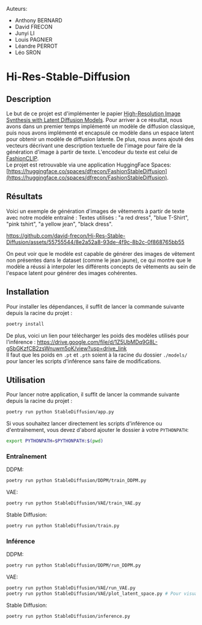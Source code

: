 Auteurs:
- Anthony BERNARD
- David FRECON
- Junyi LI
- Louis PAGNIER
- Léandre PERROT
- Léo SRON

# Hi-Res-Stable-Diffusion

## Description

Le but de ce projet est d'implémenter le papier [High-Resolution Image Synthesis with Latent Diffusion Models](https://arxiv.org/pdf/2112.10752.pdf).
Pour arriver à ce résultat, nous avons dans un premier temps implémenté un modèle de diffusion classique, puis nous avons implémenté et encapsulé ce modèle dans un espace latent pour obtenir un modèle de diffusion latente.
De plus, nous avons ajouté des vecteurs décrivant une description textuelle de l'image pour faire de la génération d'image à partir de texte. L'encodeur du texte est celui de [FashionCLIP](https://github.com/patrickjohncyh/fashion-clip).  
Le projet est retrouvable via une application HuggingFace Spaces: [https://huggingface.co/spaces/dfrecon/FashionStableDiffusion](https://huggingface.co/spaces/dfrecon/FashionStableDiffusion).

## Résultats

Voici un exemple de génération d'images de vêtements à partir de texte avec notre modèle entraîné :
Textes utilisés : "a red dress", "blue T-Shirt", "pink tshirt", "a yellow jean", "black dress".



https://github.com/david-frecon/Hi-Res-Stable-Diffusion/assets/55755544/8e2a52a8-93de-4f9c-8b2c-0f868765bb55


On peut voir que le modèle est capable de générer des images de vêtement non présentes dans le dataset (comme le jean jaune), ce qui montre que le modèle a réussi à interpoler les différents concepts de vêtements au sein de l'espace latent pour générer des images cohérentes. 

## Installation

Pour installer les dépendances, il suffit de lancer la commande suivante depuis la racine du projet :
```bash
poetry install
```
De plus, voici un lien pour télécharger les poids des modèles utilisés pour l'inférence : https://drive.google.com/file/d/1Z5UbMDq9G8L-gSbGKzfCB2zsWnuwm5oK/view?usp=drive_link  
Il faut que les poids en `.pt` et `.pth` soient à la racine du dossier `./models/` pour lancer les scripts d'inférence sans faire de modifications.

## Utilisation

Pour lancer notre application, il suffit de lancer la commande suivante depuis la racine du projet :
```bash
poetry run python StableDiffusion/app.py
```

Si vous souhaitez lancer directement les scripts d'inférence ou d'entraînement, vous devez d'abord ajouter le dossier à votre `PYTHONPATH`:
```bash
export PYTHONPATH=$PYTHONPATH:$(pwd)
```

### Entraînement

DDPM:
```bash
poetry run python StableDiffusion/DDPM/train_DDPM.py
```

VAE:
```bash
poetry run python StableDiffusion/VAE/train_VAE.py
```

Stable Diffusion:
```bash
poetry run python StableDiffusion/train.py
```

### Inférence

DDPM:
```bash
poetry run python StableDiffusion/DDPM/run_DDPM.py
```

VAE:
```bash
poetry run python StableDiffusion/VAE/run_VAE.py
poetry run python StableDiffusion/VAE/plot_latent_space.py # Pour visualiser l'espace latent
```

Stable Diffusion:
```bash
poetry run python StableDiffusion/inference.py
```

